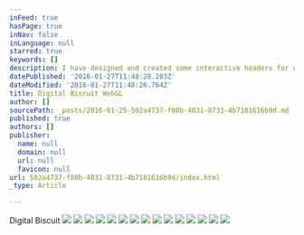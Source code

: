 ```yaml
---
inFeed: true
hasPage: true
inNav: false
inLanguage: null
starred: true
keywords: []
description: I have designed and created some interactive headers for digital biscuits new website using WebGL.
datePublished: '2016-01-27T11:48:28.283Z'
dateModified: '2016-01-27T11:48:26.764Z'
title: Digital Biscuit WebGL
author: []
sourcePath: _posts/2016-01-25-502a4737-f08b-4031-8731-4b7181616b9d.md
published: true
authors: []
publisher:
  name: null
  domain: null
  url: null
  favicon: null
url: 502a4737-f08b-4031-8731-4b7181616b9d/index.html
_type: Article

---
```

Digital Biscuit
![](https://s3-us-west-2.amazonaws.com/the-grid-img/p/26dc7f10fdf13986311a6e4923fd89f1a751d4bb.jpg)
![](https://s3-us-west-2.amazonaws.com/the-grid-img/p/7ab3932b19276ccab450f56f48f57d548869f479.jpg)
![](https://s3-us-west-2.amazonaws.com/the-grid-img/p/2f1a44fe767ccbd3e3fea17abfff91fa6c4ed40f.jpg)
![](https://s3-us-west-2.amazonaws.com/the-grid-img/p/b997fbe74d9d7eec2e01ede3ac8c0348a0bc1a6e.jpg)
![](https://s3-us-west-2.amazonaws.com/the-grid-img/p/2aba08b67c68818b1f89c6cfc3413f028d98b2c4.jpg)
![](https://s3-us-west-2.amazonaws.com/the-grid-img/p/e915c290f7232fb580c8308b76780cc8f1a2c92d.png)
![](https://the-grid-user-content.s3-us-west-2.amazonaws.com/c499be00-3c1f-4874-be5d-411f37c96079.png)
![](https://the-grid-user-content.s3-us-west-2.amazonaws.com/dd468648-04e9-4015-a0dc-7f126800cb05.png)
![](https://the-grid-user-content.s3-us-west-2.amazonaws.com/6e071762-50f0-4bda-a9b5-618c093e64b5.png)
![](https://the-grid-user-content.s3-us-west-2.amazonaws.com/a32ead0a-cc9d-4db3-93fe-80281ccf2df2.png)
![](https://the-grid-user-content.s3-us-west-2.amazonaws.com/b769abb9-c8d9-4b41-be1b-36d9e1c41a6f.png)
![](https://the-grid-user-content.s3-us-west-2.amazonaws.com/675a0657-4180-4d61-8d0d-7c697126e986.png)
![](https://the-grid-user-content.s3-us-west-2.amazonaws.com/44a7e1e5-872f-4c6b-b033-202cf7d576fc.png)
![](https://the-grid-user-content.s3-us-west-2.amazonaws.com/d4713dd5-fedd-4400-bbef-8e50c1551e70.png)
![](https://the-grid-user-content.s3-us-west-2.amazonaws.com/49c9436a-95ca-4a8e-829e-254474097984.png)